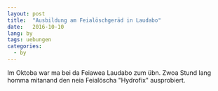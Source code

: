```yaml
---
layout: post
title:  "Ausbildung am Feialöschgeräd in Laudabo"
date:   2016-10-10
lang: by
tags: uebungen
categories:
  - by
---
```

Im Oktoba war ma bei da Feiawea Laudabo zum übn. Zwoa Stund lang homma mitanand den neia Feialöscha "Hydrofix" ausprobiert.
